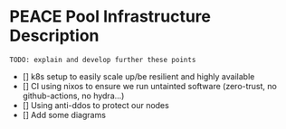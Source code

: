 # PEACE Pool Infrastructure Description

`TODO: explain and develop further these points`
- [] k8s setup to easily scale up/be resilient and highly available
- [] CI using nixos to ensure we run untainted software (zero-trust, no github-actions, no hydra...)
- [] Using anti-ddos to protect our nodes
- [] Add some diagrams
